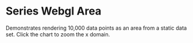 # Series Webgl Area

Demonstrates rendering 10,000 data points as an area from a static data set. Click the chart to zoom the x domain.